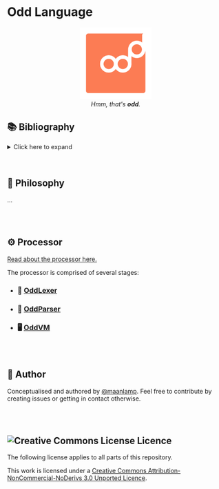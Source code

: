 # Odd Language
<div align="center">
	<img src="./odd.svg" alt="An orange rectangle with rounded edges, with the word 'odd' written on it. The last 'd' is raised above the corpus height of the rest of the word." width="33%">
	<br/>
	<i>Hmm, that's <b>odd</b>.</i>
</div>

## 📚 Bibliography
<details>
	<summary>Click here to expand</summary>

- [Odd Language](#odd-language)
	- [📚 Bibliography](#%f0%9f%93%9a-bibliography)
	- [🧠 Philosophy](#%f0%9f%a7%a0-philosophy)
	- [⚙️ Processor](#%e2%9a%99%ef%b8%8f-processor)
	- [🤸 Author](#%f0%9f%a4%b8-author)
	- [<img alt="Creative Commons License" src="https://i.creativecommons.org/l/by-nc-nd/3.0/80x15.png"/> Licence](#img-alt%22creative-commons-license%22-src%22httpsicreativecommonsorglby-nc-nd3080x15png%22-licence)
</details>

<br/>
<br/>

## 🧠 Philosophy
...

<br/>
<br/>

## ⚙️ Processor
[Read about the processor here.](./Processor/README.md)

The processor is comprised of several stages:
- ### 💬 [OddLexer](./Processor/stages/0-Lexical-analyser/README.md)
- ### 🌲 [OddParser](./Processor/stages/1-Parser/README.md)
- ### 🖥️ [OddVM](./Processor/stages/5-Compiler/README.md)

<br/>
<br/>

## 🤸 Author
Conceptualised and authored by [@maanlamp](https://github.com/maanlamp). Feel free to contribute by creating issues or getting in contact otherwise.

<br/>
<br/>

## <img alt="Creative Commons License" src="https://i.creativecommons.org/l/by-nc-nd/3.0/80x15.png"/> Licence
The following license applies to all parts of this repository.

This work is licensed under a <a rel="license" href="http://creativecommons.org/licenses/by-nc-nd/3.0/">Creative Commons Attribution-NonCommercial-NoDerivs 3.0 Unported Licence</a>.